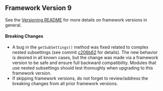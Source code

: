 ## Framework Version 9

See the [Versioning README](README.md) for more details on framework versions in general.

#### Breaking Changes

- A bug in the `getSubSettings()` method was fixed related to complex nested subsettings (see commit [c206b62](https://github.com/vanderbilt/redcap-external-modules/commit/c206b62c66279343a996ca2f53904d896e29f31a) for details).  The new behavior is desired in all known cases, but the change was made via a framework version to be safe and ensure full backward compatibility.  Modules that use nested subsettings should test thoroughly when upgrading to this framework version.
- If skipping framework versions, do not forget to review/address the breaking changes from all prior framework versions.
